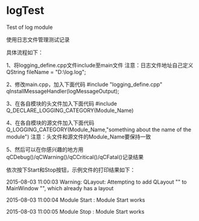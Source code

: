 # logTest
Test of log module

使用日志文件管理测试记录

具体流程如下：

1、将logging_define.cpp文件include至main文件
注意：日志文件地址自己定义
QString fileName = "D:\\log.log";

2、修改main.cpp，加入下面代码
#include "logging_define.cpp"
qInstallMessageHandler(logMessageOutput);

3、在各自模块的头文件加入下面代码
#include <QLoggingCategory>
Q_DECLARE_LOGGING_CATEGORY(Module_Name)

4、在各自模块的源文件加入下面代码
Q_LOGGING_CATEGORY(Module_Name,"something about the name of the module")
注意：头文件和源文件的Module_Name要保持一致

5、然后可以在你感兴趣的地方用qCDebug()/qCWarning()/qCCritical()/qCFatal()记录结果

依次按下Start和Stop按钮，示例文件的打印结果如下：

2015-08-03 11:00:03 Warning: QLayout: Attempting to add QLayout "" to MainWindow "", which already has a layout

2015-08-03 11:00:04 Module Start :  Module Start works

2015-08-03 11:00:05 Module Stop :  Module Start works
